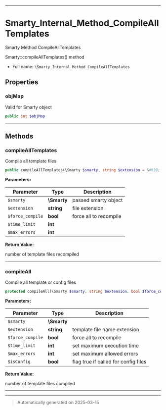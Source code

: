 ***

# Smarty_Internal_Method_CompileAllTemplates

Smarty Method CompileAllTemplates

Smarty::compileAllTemplates() method

* Full name: `\Smarty_Internal_Method_CompileAllTemplates`



## Properties


### objMap

Valid for Smarty object

```php
public int $objMap
```






***

## Methods


### compileAllTemplates

Compile all template files

```php
public compileAllTemplates(\Smarty $smarty, string $extension = &#039;.tpl&#039;, bool $force_compile = false, int $time_limit, int $max_errors = null): int
```








**Parameters:**

| Parameter | Type | Description |
|-----------|------|-------------|
| `$smarty` | **\Smarty** | passed smarty object |
| `$extension` | **string** | file extension |
| `$force_compile` | **bool** | force all to recompile |
| `$time_limit` | **int** |  |
| `$max_errors` | **int** |  |


**Return Value:**

number of template files recompiled




***

### compileAll

Compile all template or config files

```php
protected compileAll(\Smarty $smarty, string $extension, bool $force_compile, int $time_limit, int $max_errors, bool $isConfig = false): int
```








**Parameters:**

| Parameter | Type | Description |
|-----------|------|-------------|
| `$smarty` | **\Smarty** |  |
| `$extension` | **string** | template file name extension |
| `$force_compile` | **bool** | force all to recompile |
| `$time_limit` | **int** | set maximum execution time |
| `$max_errors` | **int** | set maximum allowed errors |
| `$isConfig` | **bool** | flag true if called for config files |


**Return Value:**

number of template files compiled




***


***
> Automatically generated on 2025-03-15
